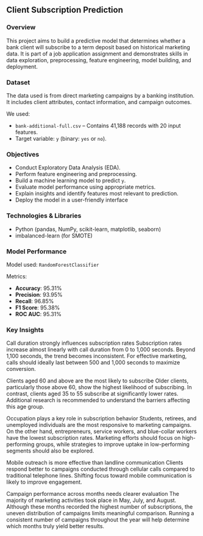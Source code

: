 

##  Client Subscription Prediction

### Overview

This project aims to build a predictive model that determines whether a bank client will subscribe to a term deposit based on historical marketing data. It is part of a job application assignment and demonstrates skills in data exploration, preprocessing, feature engineering, model building, and deployment.



### Dataset

The data used is from direct marketing campaigns by a  banking institution. It includes client attributes, contact information, and campaign outcomes.

We used:

* `bank-additional-full.csv` – Contains 41,188 records with 20 input features.
* Target variable: `y` (binary: `yes` or `no`).



###  Objectives

* Conduct Exploratory Data Analysis (EDA).
* Perform feature engineering and preprocessing.
* Build a machine learning model to predict `y`.
* Evaluate model performance using appropriate metrics.
* Explain insights and identify features most relevant to prediction.
* Deploy the model in a user-friendly interface 


###  Technologies & Libraries

* Python (pandas, NumPy, scikit-learn, matplotlib, seaborn)
* imbalanced-learn (for SMOTE)
  




###  Model Performance

Model used: `RandomForestClassifier` 

Metrics:

* **Accuracy**: 95.31%
* **Precision**: 93.95%
* **Recall**: 96.85%
* **F1 Score**: 95.38%
* **ROC AUC**: 95.31%





###  Key Insights

Call duration strongly influences subscription rates
Subscription rates increase almost linearly with call duration from 0 to 1,000 seconds. Beyond 1,100 seconds, the trend becomes inconsistent. For effective marketing, calls should ideally last between 500 and 1,000 seconds to maximize conversion.

Clients aged 60 and above are the most likely to subscribe
Older clients, particularly those above 60, show the highest likelihood of subscribing. In contrast, clients aged 35 to 55 subscribe at significantly lower rates. Additional research is recommended to understand the barriers affecting this age group.

Occupation plays a key role in subscription behavior
Students, retirees, and unemployed individuals are the most responsive to marketing campaigns. On the other hand, entrepreneurs, service workers, and blue-collar workers have the lowest subscription rates. Marketing efforts should focus on high-performing groups, while strategies to improve uptake in low-performing segments should also be explored.

Mobile outreach is more effective than landline communication
Clients respond better to campaigns conducted through cellular calls compared to traditional telephone lines. Shifting focus toward mobile communication is likely to improve engagement.

Campaign performance across months needs clearer evaluation
The majority of marketing activities took place in May, July, and August. Although these months recorded the highest number of subscriptions, the uneven distribution of campaigns limits meaningful comparison. Running a consistent number of campaigns throughout the year will help determine which months truly yield better results.


